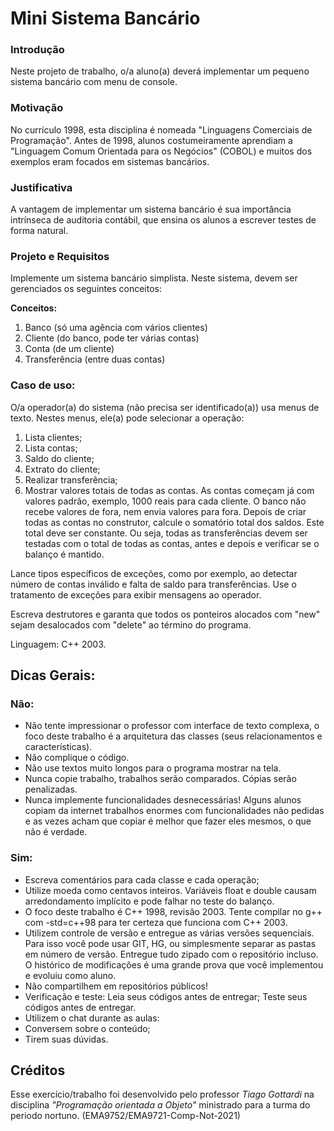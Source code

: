 # Mini Sistema Bancário
### Introdução
Neste projeto de trabalho, o/a aluno(a) deverá implementar um pequeno sistema bancário com menu de console.

### Motivação
No currículo 1998, esta disciplina é nomeada "Linguagens Comerciais de Programação". Antes de 1998, alunos costumeiramente aprendiam a "Linguagem Comum Orientada para os Negócios" (COBOL) e muitos dos exemplos eram focados em sistemas bancários.

### Justificativa
A vantagem de implementar um sistema bancário é sua importância intrínseca de auditoria contábil, que ensina os alunos a escrever testes de forma natural.

### Projeto e Requisitos
Implemente um sistema bancário simplista. Neste sistema, devem ser gerenciados os seguintes conceitos:

**Conceitos:**
1. Banco (só uma agência com vários clientes)
2. Cliente (do banco, pode ter várias contas)
3. Conta (de um cliente)
4. Transferência (entre duas contas)

### Caso de uso:
O/a operador(a) do sistema (não precisa ser identificado(a)) usa menus de texto.
Nestes menus, ele(a) pode selecionar a operação:
1. Lista clientes;
2. Lista contas;
3. Saldo do cliente;
4. Extrato do cliente;
5. Realizar transferência;
6. Mostrar valores totais de todas as contas.
As contas começam já com valores padrão, exemplo, 1000 reais para cada cliente.
O banco não recebe valores de fora, nem envia valores para fora. Depois de criar todas as contas no construtor, calcule o somatório total dos saldos. Este total deve ser constante. Ou seja, todas as transferências devem ser testadas com o total de todas as contas, antes e depois e verificar se o balanço é mantido.

Lance tipos específicos de exceções, como por exemplo, ao detectar número de contas inválido e falta de saldo para transferências. Use o tratamento de exceções para exibir mensagens ao operador.

Escreva destrutores e garanta que todos os ponteiros alocados com "new" sejam desalocados com "delete" ao término do programa.

Linguagem: C++ 2003.
## Dicas Gerais:
### Não:
- Não tente impressionar o professor com interface de texto complexa, o foco deste trabalho é a arquitetura das classes (seus relacionamentos e características).
- Não complique o código.
- Não use textos muito longos para o programa mostrar na tela.
- Nunca copie trabalho, trabalhos serão comparados. Cópias serão penalizadas.
- Nunca implemente funcionalidades desnecessárias! Alguns alunos copiam da internet trabalhos enormes com funcionalidades não pedidas e as vezes acham que copiar é melhor que fazer eles mesmos, o que não é verdade.
### Sim:
- Escreva comentários para cada classe e cada operação;
- Utilize moeda como centavos inteiros. Variáveis float e double causam arredondamento implícito e pode falhar no teste do balanço.
- O foco deste trabalho é C++ 1998, revisão 2003. Tente compilar no g++ com -std=c++98 para ter certeza que funciona com C++ 2003.
- Utilizem controle de versão e entregue as várias versões sequenciais. Para isso você pode usar GIT, HG, ou simplesmente separar as pastas em número de versão. Entregue tudo zipado com o repositório incluso. O histórico de modificações é uma grande prova que você implementou e evoluiu como aluno.
- Não compartilhem em repositórios públicos!
- Verificação e teste: Leia seus códigos antes de entregar; Teste seus códigos antes de entregar.
- Utilizem o chat durante as aulas:
- Conversem sobre o conteúdo;
- Tirem suas dúvidas.

## Créditos
Esse exercício/trabalho foi desenvolvido pelo professor _Tiago Gottardi_ na disciplina _"Programação orientada a Objeto"_ ministrado para a turma do periodo nortuno. (EMA9752/EMA9721-Comp-Not-2021) 
